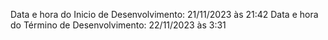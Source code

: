 Data e hora do Inicio de Desenvolvimento: 21/11/2023 às 21:42
Data e hora do Término de Desenvolvimento: 22/11/2023 às 3:31